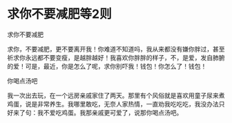 # 求你不要减肥等2则

求你不要减肥 

求你，不要减肥，更不要离开我！你难道不知道吗，我从来都没有嫌你胖过，甚至祈求你永远都不要变瘦，是越胖越好！我喜欢你胖胖的样子，不，是爱，发自肺腑的爱！可是，最近，你是怎么了呢，求你别吓我！钱包！你怎么了！钱包！ 

你喝点汤吧 

我一次出去玩，在一个远房亲戚家住了两天。那里有个风俗就是喜欢用童子尿来煮鸡蛋，说是非常养生。我哪里敢吃，无奈人家热情，一直劝我吃吃吃，我没办法只好来了句：我不爱吃鸡蛋。我那亲戚更可爱了，说那你喝点汤吧。